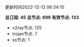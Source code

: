 更新时间2022-12-12 06:34:10

**总订阅: 45**
**总节点: 699**
**有效节点: 133**
- v2ray节点: 125
- trojan节点: 7
- ss节点: 1
